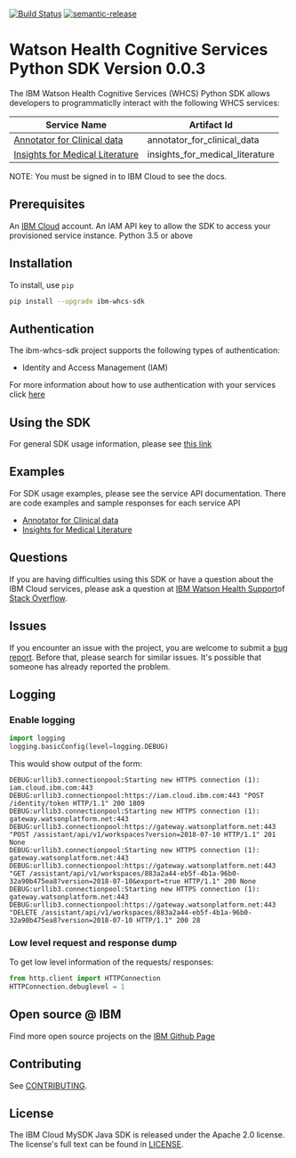 [![Build Status](https://travis.ibm.com/ibmcloud/platform-services-java-sdk.svg?token=eW5FVD71iyte6tTby8gr&branch=master)](https://travis.ibm.com/ibmcloud/platform-services-java-sdk)
[![semantic-release](https://img.shields.io/badge/%20%20%F0%9F%93%A6%F0%9F%9A%80-semantic--release-e10079.svg)](https://github.com/semantic-release/semantic-release)

# Watson Health Cognitive Services Python SDK Version 0.0.3

The IBM Watson Health Cognitive Services (WHCS) Python SDK allows developers to programmaticlly interact with the following WHCS services:

| Service Name | Artifact Id |
|--------------|-------------|
| [Annotator for Clinical data](https://cloud.ibm.com/apidocs/wh-acd) | annotator_for_clinical_data |
| [Insights for Medical Literature](https://cloud.ibm.com/apidocs/wh-iml) | insights_for_medical_literature |

NOTE:  You must be signed in to IBM Cloud to see the docs.

## Prerequisites

[ibm-cloud-onboarding]: https://cloud.ibm.com/registration?target=%2Fdeveloper%2Fwatson&

An [IBM Cloud](ibm-cloud-onboarding) account.
An IAM API key to allow the SDK to access your provisioned service instance.
Python 3.5 or above

## Installation

To install, use `pip`

```bash
pip install --upgrade ibm-whcs-sdk
```

## Authentication
The ibm-whcs-sdk project supports the following types of authentication:
- Identity and Access Management (IAM)

For more information about how to use authentication with your services click [here](Authentication.md)

## Using the SDK
For general SDK usage information, please see [this link](https://github.com/IBM/ibm-cloud-sdk-common/blob/master/README.md)

## Examples
For SDK usage examples, please see the service API documentation.  There are code examples and sample responses for each service API
- [Annotator for Clinical data](https://cloud.ibm.com/apidocs/wh-acd)
- [Insights for Medical Literature](https://cloud.ibm.com/apidocs/wh-iml)

## Questions

If you are having difficulties using this SDK or have a question about the IBM Cloud services,
please ask a question at [IBM Watson Health Support](https://ibmwatsonhealth.force.com/mysupport/s/)of [Stack Overflow](http://stackoverflow.com/questions/ask?tags=ibm-cloud).

## Issues
If you encounter an issue with the project, you are welcome to submit a
[bug report](https://github.com/IBM/whcs-python-sdk/issues).
Before that, please search for similar issues. It's possible that someone has already reported the problem.

## Logging

### Enable logging

```python
import logging
logging.basicConfig(level=logging.DEBUG)
```

This would show output of the form:
```
DEBUG:urllib3.connectionpool:Starting new HTTPS connection (1): iam.cloud.ibm.com:443
DEBUG:urllib3.connectionpool:https://iam.cloud.ibm.com:443 "POST /identity/token HTTP/1.1" 200 1809
DEBUG:urllib3.connectionpool:Starting new HTTPS connection (1): gateway.watsonplatform.net:443
DEBUG:urllib3.connectionpool:https://gateway.watsonplatform.net:443 "POST /assistant/api/v1/workspaces?version=2018-07-10 HTTP/1.1" 201 None
DEBUG:urllib3.connectionpool:Starting new HTTPS connection (1): gateway.watsonplatform.net:443
DEBUG:urllib3.connectionpool:https://gateway.watsonplatform.net:443 "GET /assistant/api/v1/workspaces/883a2a44-eb5f-4b1a-96b0-32a90b475ea8?version=2018-07-10&export=true HTTP/1.1" 200 None
DEBUG:urllib3.connectionpool:Starting new HTTPS connection (1): gateway.watsonplatform.net:443
DEBUG:urllib3.connectionpool:https://gateway.watsonplatform.net:443 "DELETE /assistant/api/v1/workspaces/883a2a44-eb5f-4b1a-96b0-32a90b475ea8?version=2018-07-10 HTTP/1.1" 200 28
```

### Low level request and response dump
To get low level information of the requests/ responses:

```python
from http.client import HTTPConnection
HTTPConnection.debuglevel = 1
```

## Open source @ IBM
Find more open source projects on the [IBM Github Page](http://ibm.github.io/)

## Contributing
See [CONTRIBUTING](CONTRIBUTING.md).

## License

The IBM Cloud MySDK Java SDK is released under the Apache 2.0 license.
The license's full text can be found in [LICENSE](LICENSE).